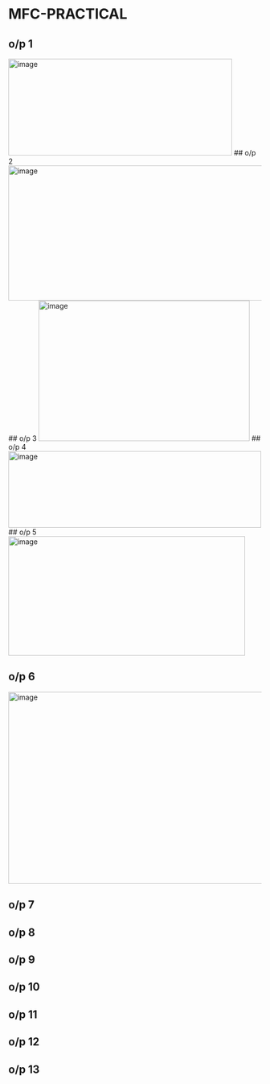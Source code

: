 # MFC-PRACTICAL
## o/p 1
<img width="445" height="192" alt="image" src="https://github.com/user-attachments/assets/0e737e71-6675-4107-a3eb-e262339f5ab0" />
## o/p 2
<img width="514" height="268" alt="image" src="https://github.com/user-attachments/assets/699c2f35-b40d-428c-8616-1cd96474e615" />
## o/p 3
<img width="420" height="279" alt="image" src="https://github.com/user-attachments/assets/50d6b21f-caa7-4380-af04-4b37f50d6fae" />
## o/p 4
<img width="503" height="152" alt="image" src="https://github.com/user-attachments/assets/58091a6d-89ad-4119-ba8a-071326f5ec58" />
## o/p 5
<img width="471" height="237" alt="image" src="https://github.com/user-attachments/assets/6b06c923-3e1f-4846-97c9-6cf2365c317f" />

## o/p 6
<img width="606" height="381" alt="image" src="https://github.com/user-attachments/assets/701e4772-1336-4476-be2e-5ff8dd6e2ecf" />

## o/p 7

## o/p 8
## o/p 9
## o/p 10
## o/p 11
## o/p 12
## o/p 13
